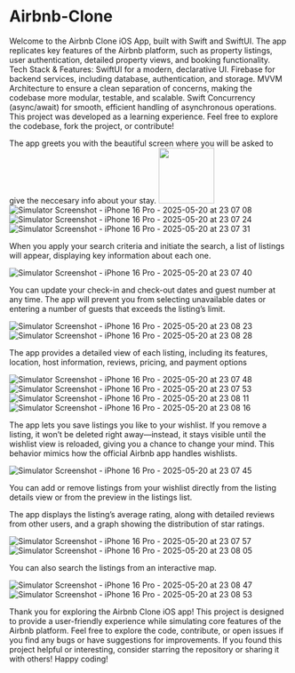 # Airbnb-Clone
 Welcome to the Airbnb Clone iOS App, built with Swift and SwiftUI. The app replicates key features of the Airbnb platform, such as property listings, user authentication, detailed property views, and booking functionality.
Tech Stack & Features:
SwiftUI for a modern, declarative UI.
Firebase for backend services, including database, authentication, and storage.
MVVM Architecture to ensure a clean separation of concerns, making the codebase more modular, testable, and scalable.
Swift Concurrency (async/await) for smooth, efficient handling of asynchronous operations.
This project was developed as a learning experience. Feel free to explore the codebase, fork the project, or contribute!

The app greets you with the beautiful screen where you will be asked to give the neccesary info about your stay.
<img src="https://github.com/user-attachments/assets/0c747337-cece-4d7f-bde5-f7b4a9e0c579" width="100">
![Simulator Screenshot - iPhone 16 Pro - 2025-05-20 at 23 07 08](https://github.com/user-attachments/assets/b86d9716-c064-4cdc-8304-9af36e51657b)
![Simulator Screenshot - iPhone 16 Pro - 2025-05-20 at 23 07 24](https://github.com/user-attachments/assets/5c0b2cbf-7c58-4884-8684-8e7e00e73bc9)
![Simulator Screenshot - iPhone 16 Pro - 2025-05-20 at 23 07 31](https://github.com/user-attachments/assets/79562549-4da7-44c3-a10c-ecdca751c516)

When you apply your search criteria and initiate the search, a list of listings will appear, displaying key information about each one.

![Simulator Screenshot - iPhone 16 Pro - 2025-05-20 at 23 07 40](https://github.com/user-attachments/assets/deb05e87-ccbb-437b-809f-fe9cd85dc2f9)



You can update your check-in and check-out dates and guest number at any time. The app will prevent you from selecting unavailable dates or entering a number of guests that exceeds the listing’s limit.


![Simulator Screenshot - iPhone 16 Pro - 2025-05-20 at 23 08 23](https://github.com/user-attachments/assets/368dbd12-39af-4ab0-9f78-112c30d922e3)
![Simulator Screenshot - iPhone 16 Pro - 2025-05-20 at 23 08 28](https://github.com/user-attachments/assets/730efec4-7117-42b6-8363-d1da64120ac4)


The app provides a detailed view of each listing, including its features, location, host information, reviews, pricing, and payment options


![Simulator Screenshot - iPhone 16 Pro - 2025-05-20 at 23 07 48](https://github.com/user-attachments/assets/514a6967-97d0-4216-9576-d2f393fc82fc)
![Simulator Screenshot - iPhone 16 Pro - 2025-05-20 at 23 07 53](https://github.com/user-attachments/assets/ef09be59-0351-40a9-963b-6050ae429df8)
![Simulator Screenshot - iPhone 16 Pro - 2025-05-20 at 23 08 11](https://github.com/user-attachments/assets/b8ce588f-2633-47a2-b21e-1f4ce145e029)
![Simulator Screenshot - iPhone 16 Pro - 2025-05-20 at 23 08 16](https://github.com/user-attachments/assets/afb213ad-3c1c-42fd-a22e-5cff4dcdbfac)

The app lets you save listings you like to your wishlist. If you remove a listing, it won’t be deleted right away—instead, it stays visible until the wishlist view is reloaded, giving you a chance to change your mind. This behavior mimics how the official Airbnb app handles wishlists.

![Simulator Screenshot - iPhone 16 Pro - 2025-05-20 at 23 07 45](https://github.com/user-attachments/assets/fad2998a-187f-4bdd-9454-287dde527cbd)

You can add or remove listings from your wishlist directly from the listing details view or from the preview in the listings list.

The app displays the listing’s average rating, along with detailed reviews from other users, and a graph showing the distribution of star ratings.

![Simulator Screenshot - iPhone 16 Pro - 2025-05-20 at 23 07 57](https://github.com/user-attachments/assets/819b2ff7-cb30-4240-9b91-8f80a5e61e48)
![Simulator Screenshot - iPhone 16 Pro - 2025-05-20 at 23 08 05](https://github.com/user-attachments/assets/be67f0ee-21bf-4cee-9f7d-be64200a4797)

You can also search the listings from an interactive map.

![Simulator Screenshot - iPhone 16 Pro - 2025-05-20 at 23 08 47](https://github.com/user-attachments/assets/24156773-25c1-4be8-b2fc-5d7150356dc0)
![Simulator Screenshot - iPhone 16 Pro - 2025-05-20 at 23 08 53](https://github.com/user-attachments/assets/84e370a9-7622-4c46-8027-4d6930241ae0)

Thank you for exploring the Airbnb Clone iOS app! This project is designed to provide a user-friendly experience while simulating core features of the Airbnb platform.
Feel free to explore the code, contribute, or open issues if you find any bugs or have suggestions for improvements. If you found this project helpful or interesting, consider starring the repository or sharing it with others!
Happy coding!


